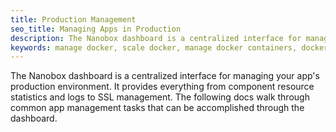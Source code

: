 ```yaml
---
title: Production Management
seo_title: Managing Apps in Production
description: The Nanobox dashboard is a centralized interface for managing your apps. It provides tools and functionality that simplify infrastructure management.
keywords: manage docker, scale docker, manage docker containers, docker in production
---
```


The Nanobox dashboard is a centralized interface for managing your app's production environment. It provides everything from component resource statistics and logs to SSL management. The following docs walk through common app management tasks that can be accomplished through the dashboard.
